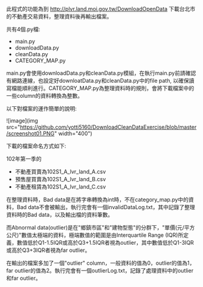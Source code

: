 此程式的功能為到 http://plvr.land.moi.gov.tw/DownloadOpenData 下載台北市的不動產交易資料，整理資料後再輸出檔案。  


共有4個.py檔:  

* main.py  
* downloadData.py  
* cleanData.py
* CATEGORY_MAP.py

main.py會使用downloadData.py和cleanData.py模組，在執行main.py前請確認有網路連線，也設定好downloatData.py和cleanData.py中的file path, 以確保讀寫檔能順利進行。CATEGORY_MAP.py為整理資料時的規則，會將下載檔案中的一些column的資料轉換為整數。  

以下對檔案的運作簡單的說明:  

![image](img src="https://github.com/yotti5160/DownloadCleanDataExercise/blob/master/screenshot01.PNG" width="400")










下載的檔案命名方式如下:  

102年第一季的
* 不動產買賣為102S1_A_lvr_land_A.csv   
* 預售屋買賣為102S1_A_lvr_land_B.csv             
* 不動產租賃為102S1_A_lvr_land_C.csv   
             
在整理資料時，Bad data是在將字串轉換為int時，不在category_map.py中的資料，Bad data不會被輸出，執行完會有一個invalidDataLog.txt，其中記錄了整理資料時的Bad data，以及輸出檔的資料筆數。   

而Abnormal data(outlier)是在"鄉鎮市區"和"建物型態"的分群下，"單價(元/平方公尺)"數值太極端的資料，極端數值的範圍是由Interquartile Range (IQR)所定義，數值低於Q1-1.5IQR或高於Q3+1.5IQR者視為outlier，其中數值低於Q1-3IQR或高於Q3+3IQR者視為far outlier。   

在輸出的檔案多加了一個"outlier" column，一般資料的值為0，outlier的值為1，far outlier的值為2。執行完會有一個outlierLog.txt，記錄了處理資料中的outlier和far outlier。 
